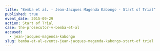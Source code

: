 ```yaml
---
title: "Bemba et al. - Jean-Jacques Magenda Kabongo - Start of Trial"
published: true
event_date: 2015-09-29
action: Start of Trial
case: the-prosecutor-v-bemba-et-al
accused:
  - jean-jacques-magenda-kabongo
slug: bemba-et-al-events-jean-jacques-magenda-kabongo-start-of trial
---
```

